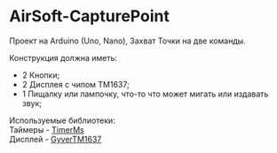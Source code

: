 # AirSoft-CapturePoint
Проект на Arduino (Uno, Nano), Захват Точки на две команды.

Конструкция должна иметь:  
- 2 Кнопки;
- 2 Дисплея с чипом TM1637;
- 1 Пищалку или лампочку, что-то что может мигать или издавать звук;

Используемые библиотеки:  
Таймеры - [TimerMs](https://github.com/GyverLibs/TimerMs)  
Дисплей - [GyverTM1637](https://github.com/GyverLibs/GyverTM1637)

